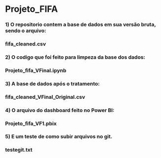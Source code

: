 # Projeto_FIFA

### 1) O repositorio contem a base de dados em sua versão bruta, sendo o arquivo:
### fifa_cleaned.csv 

### 2) O codigo que foi feito para limpeza da base dos dados: 
### Projeto_fifa_VFinal.ipynb

### 3) A base de dados após o tratamento: 
### fifa_cleaned_VFinal_Original.csv

### 4) O arquivo do dashboard feito no Power BI:
### Projeto_fifa_VF1.pbix

### 5) E um teste de como subir arquivos no git.
### testegit.txt
